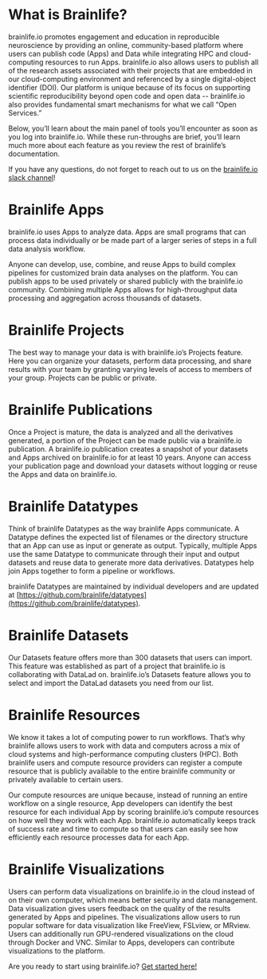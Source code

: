 <style> #disqus_thread, #__comments { display: none } </style>

# What is Brainlife?

brainlife.io promotes engagement and education in reproducible neuroscience by providing an online, community-based platform where users can publish code (Apps) and Data while integrating HPC and cloud-computing resources to run Apps. brainlife.io also allows users to publish all of the research assets associated with their projects that are embedded in our cloud-computing environment and referenced by a single digital-object identifier (DOI). Our platform is unique because of its focus on supporting scientific reproducibility beyond open code and open data -- brainlife.io also provides fundamental smart mechanisms for what we call “Open Services.”

Below, you’ll learn about the main panel of tools you’ll encounter as soon as you log into brainlife.io. While these run-throughs are brief, you’ll learn much more about each feature as you review the rest of brainlife’s documentation.

If you have any questions, do not forget to reach out to us on the [brainlife.io slack channel](https://brainlife.io/docs/contact/)!

# Brainlife Apps

brainlife.io uses Apps to analyze data. Apps are small programs that can process data individually or be made part of a larger series of steps in a full data analysis workflow.

Anyone can develop, use, combine, and reuse Apps to build complex pipelines for customized brain data analyses on the platform. You can publish apps to be used privately or shared publicly with the brainlife.io community. Combining multiple Apps allows for high-throughput data processing and aggregation across thousands of datasets.

# Brainlife Projects

The best way to manage your data is with brainlife.io’s Projects feature. Here you can organize your datasets, perform data processing, and share results with your team by granting varying levels of access to members of your group. Projects can be public or private.

# Brainlife Publications 

Once a Project is mature, the data is analyzed and all the derivatives generated, a portion of the Project can be made public via a brainlife.io publication. A brainlife.io publication creates a snapshot of your datasets and Apps archived on brainlife.io for at least 10 years. Anyone can access your publication page and download your datasets without logging or reuse the Apps and data on brainlife.io.

# Brainlife Datatypes

Think of brainlife Datatypes as the way brainlife Apps communicate. A Datatype defines the expected list of filenames or the directory structure that an App can use as input or generate as output. Typically, multiple Apps use the same Datatype to communicate through their input and output datasets and reuse data to generate more data derivatives. Datatypes help join Apps together to form a pipeline or workflows.

brainlife Datatypes are maintained by individual developers and are updated at [https://github.com/brainlife/datatypes](https://github.com/brainlife/datatypes).

# Brainlife Datasets

Our Datasets feature offers more than 300 datasets that users can import. This feature was established as part of a project that brainlife.io is collaborating with DataLad on. brainlife.io’s Datasets feature allows you to select and import the DataLad datasets you need from our list.

# Brainlife Resources

We know it takes a lot of computing power to run workflows. That’s why brainlife allows users to work with data and computers across a mix of cloud systems and high-performance computing clusters (HPC). Both brainlife users and compute resource providers can register a compute resource that is publicly available to the entire brainlife community or privately available to certain users. 

Our compute resources are unique because, instead of running an entire workflow on a single resource, App developers can identify the best resource for each individual App by scoring brainlife.io’s compute resources on how well they work with each App. brainlife.io automatically keeps track of success rate and time to compute so that users can easily see how efficiently each resource processes data for each App.

# Brainlife Visualizations

Users can perform data visualizations on brainlife.io in the cloud instead of on their own computer, which means better security and data management. Data visualization gives users feedback on the quality of the results generated by Apps and pipelines. The visualizations allow users to run popular software for data visualization like FreeView, FSLview,  or MRview. Users can additionally run GPU-rendered visualizations on the cloud through Docker and VNC. Similar to Apps, developers can contribute visualizations to the platform.

Are you ready to start using brainlife.io? [Get started here!](https://brainlife.io/docs/user/started/)

